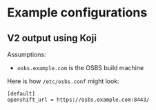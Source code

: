 # Example configurations

## V2 output using Koji

Assumptions:

 * `osbs.example.com` is the OSBS build machine

Here is how `/etc/osbs.conf` might look:

```
[default]
openshift_url = https://osbs.example.com:8443/
```

